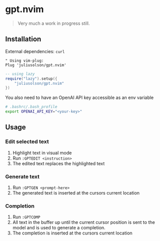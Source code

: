 # gpt.nvim

> Very much a work in progress still.

## Installation

External dependencies: `curl`

```vim
" Using vim-plug:
Plug 'juliusolson/gpt.nvim'
```



```lua
-- using lazy
require("lazy").setup({
    "juliusolson/gpt.nvim"
})

```

You also need to have an OpenAI API key accessible as an env variable
```bash
# .bashrc/.bash_profile
export OPENAI_API_KEY="<your-key>"
```

## Usage

### Edit selected text

1. Highlight text in visual mode
2. Run `:GPTEDIT <instruction>`
3. The edited text replaces the highlighted text

### Generate text

1. Run `:GPTGEN <prompt-here>`
2. The generated text is inserted at the cursors current location


### Completion

1. Run `:GPTCOMP`
2. All text in the buffer up until the current cursor position is sent to the model and is used to generate a completion.
3. The completion is inserted at the cursors current location
